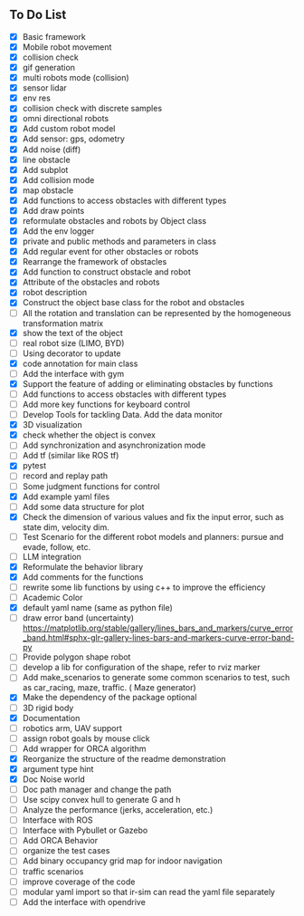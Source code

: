 ## To Do List
- [x] Basic framework
- [x] Mobile robot movement
- [x] collision check
- [x] gif generation
- [x] multi robots mode (collision)  
- [x] sensor lidar
- [x] env res
- [x] collision check with discrete samples
- [x] omni directional robots
- [x] Add custom robot model
- [x] Add sensor: gps, odometry
- [x] Add noise (diff)
- [x] line obstacle
- [x] Add subplot 
- [x] Add collision mode
- [x] map obstacle
- [x] Add functions to access obstacles with different types
- [x] Add draw points
- [x] reformulate obstacles and robots by Object class  
- [x] Add the env logger 
- [x] private and public methods and parameters in class
- [x] Add regular event for other obstacles or robots
- [x] Rearrange the framework of obstacles 
- [x] Add function to construct obstacle and robot
- [x] Attribute of the obstacles and robots
- [x] robot description 
- [x] Construct the object base class for the robot and obstacles
- [ ] All the rotation and translation can be represented by the homogeneous transformation matrix
- [x] show the text of the object
- [ ] real robot size (LIMO, BYD)
- [ ] Using decorator to update
- [x] code annotation for main class
- [ ] Add the interface with gym
- [x] Support the feature of adding or eliminating obstacles by functions
- [ ] Add functions to access obstacles with different types
- [ ] Add more key functions for keyboard control
- [ ] Develop Tools for tackling Data. Add the data monitor
- [x] 3D visualization
- [x] check whether the object is convex
- [ ] Add synchronization and asynchronization mode
- [ ] Add tf (similar like ROS tf)
- [x] pytest
- [ ] record and replay path
- [ ] Some judgment functions for control
- [x] Add example yaml files
- [ ] Add some data structure for plot
- [x] Check the dimension of various values and fix the input error, such as state dim, velocity dim. 
- [ ] Test Scenario for the different robot models and planners: pursue and evade, follow, etc.
- [ ] LLM integration
- [x] Reformulate the behavior library
- [x] Add comments for the functions
- [ ] rewrite some lib functions by using c++ to improve the efficiency
- [ ] Academic Color
- [x] default yaml name (same as python file)
- [ ] draw error band (uncertainty)  https://matplotlib.org/stable/gallery/lines_bars_and_markers/curve_error_band.html#sphx-glr-gallery-lines-bars-and-markers-curve-error-band-py 
- [ ] Provide polygon shape robot
- [ ] develop a lib for configuration of the shape, refer to rviz marker
- [ ] Add make_scenarios to generate some common scenarios to test, such as car_racing, maze, traffic. ( Maze generator)
- [x] Make the dependency of the package optional
- [ ] 3D rigid body
- [x] Documentation
- [ ] robotics arm, UAV support
- [ ] assign robot goals by mouse click
- [ ] Add wrapper for ORCA algorithm
- [x] Reorganize the structure of the readme demonstration
- [x] argument type hint
- [x] Doc Noise world
- [ ] Doc path manager and change the path
- [ ] Use scipy convex hull to generate G and h
- [ ] Analyze the performance (jerks, acceleration, etc.)
- [ ] Interface with ROS
- [ ] Interface with Pybullet or Gazebo
- [ ] Add ORCA Behavior
- [ ] organize the test cases
- [ ] Add binary occupancy grid map for indoor navigation
- [ ] traffic scenarios
- [ ] improve coverage of the code
- [ ] modular yaml import so that ir-sim can read the yaml file separately
- [ ] Add the interface with opendrive
